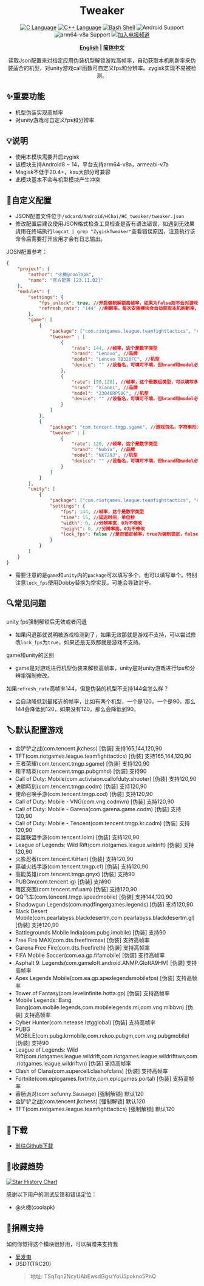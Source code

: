 <div align="center">
<h1>Tweaker</h1>
<a href="http://cppmicroservices.org/"><img alt="C Language" src="https://img.shields.io/badge/-C-black?logo=c&style=flat-square&logoColor=ffffff"></a>
<a href="http://cppmicroservices.org/"><img alt="C++ Language" src="https://img.shields.io/badge/-C++-808080?logo=c%2B%2B&style=flat-square&logoColor=ffffff"></a>
<a href="https://www.python.org/"><img alt="Bash Shell" src="https://img.shields.io/badge/-Bash-ae9a5a?style=flat-square&logo=shell&logoColor=ffffff"></a>
<img alt="Android Support" src="https://img.shields.io/badge/Android%208~14-Support-green">
<img alt="arm64-v8a Support" src="https://img.shields.io/badge/arm64--v8a-Support-green">
<a href="https://t.me/HCha1234"><img alt="加入电报频道" src="https://img.shields.io/badge/Join%20group-Telegram-brightgreen.svg?logo=telegram"></a>
<p><b><a href="README.md">English</a> | <a href="README-zh.md">简体中文</a></b></p>
<p>读取Json配置来对指定应用伪装机型解锁游戏高帧率，自动获取本机刷新率来伪装适合的机型，对unity游戏call函数可自定义fps和分辨率。zygisk实现不易被检测。</p>
</div>

## ✨重要功能
- 机型伪装实现高帧率
- 对unity游戏可自定义fps和分辨率

## 💡说明
- 使用本模块需要开启zygisk
- 该模块支持Android8 ~ 14，平台支持arm64-v8a，armeabi-v7a
- Magisk不低于20.4+，ksu大部分可兼容
- 此模块基本不会与机型模块产生冲突

## 📝自定义配置
- JSON配置文件位于`/sdcard/Android/HChai/HC_tweaker/tweaker.json`
- 修改配置后建议使用JSON格式检查工具检查是否有语法错误，如遇到无效果请用在终端执行`logcat | grep "ZygiskTweaker"`查看错误原因，注意执行该命令后需要打开应用才会有日志输出。

JOSN配置参考：  
```json
{
    "project": {
        "author": "火機@coolapk",
        "name": "官方配置 [23.11.02]"
    },
    "modules": {
        "settings": {
            "fps_unlock": true, //开启强制解锁高帧率，如果为false则不会对游戏进行帧率解锁，但game机型伪装会生效，unity不会生效。
            "refresh_rate": "144" //刷新率，每次安装模块会自动获取本机刷新率，也可以手动修改
        },
        "game": [
            {
                "package": ["com.riotgames.league.teamfighttactics", "com.tencent.jkchess"], //游戏包名，数组形式，可以填写多个
                "tweaker" : [
                    {
                        "rate": 144, //帧率，这个是数字类型
                        "brand": "Lenovo", //品牌
                        "model": "Lenovo TB320FC", //机型
                        "device": "" //设备名，可填可不填，但brand和model必须填写
                    },
                    {
                        "rate": [90,120], //帧率，这个是数组类型，可以填写多个
                        "brand": "Xiaomi", //品牌
                        "model": "23046RP50C", //机型
                        "device": "" //设备名，可填可不填，但brand和model必须填写
                    }
                ]
            },
            {
                "package": "com.tencent.tmgp.sgame", //游戏包名，字符串形式，只能填写一个
                "tweaker" : [
                    {
                        "rate": 120, //帧率，这个是数字类型
                        "brand": "Nubia", //品牌
                        "model": "NX729J", //机型
                        "device": "" //设备名，可填可不填，但brand和model必须填写
                    }
                ]
            }
        ],
        "unity": [
            {
                "package": ["com.riotgames.league.teamfighttactics", "com.tencent.jkchess"], //游戏包名，数组形式，可以填写多个，也可以像game内的那样填写字符串形式
                "settings": {
                    "fps": 144, //帧率，这个是数字类型
                    "time": 15, //延迟时间，单位秒
                    "width": 0, //分辨率宽，0为不修改
                    "height": 0, //分辨率高，0为不修改
                    "lock_fps": false //是否锁定帧率，true为强制锁定，false为不锁定
                }
            }
        ]
    }
}
```

- 需要注意的是`game`和`unity`内的`package`可以填写多个，也可以填写单个。特别注意`lock_fps`使用Dobby替换为空实现，可能会导致封号。

## 🔍常见问题

unity fps强制解锁后无效或者闪退
- 如果闪退那就说明被游戏检测到了，如果无效那就是游戏不支持，可以尝试修改`lock_fps`为`true`，如果还是无效那就是游戏不支持。

game和unity的区别
- game是对游戏进行机型伪装来解锁高帧率，unity是对unity游戏进行fps和分辨率强制修改。

如果`refresh_rate`高帧率144，但是伪装的机型不支持144会怎么样？
- 会自动降低到最接近的帧率，比如有两个机型，一个是120，一个是90，那么144会降低到120，如果没有120，那么会降低到90。

## 🏷️默认配置游戏
- 金铲铲之战(com.tencent.jkchess) [伪装] 支持165,144,120,90
- TFT(com.riotgames.league.teamfighttactics) [伪装] 支持165,144,120,90
- 王者荣耀(com.tencent.tmgp.sgame) [伪装] 支持120,90
- 和平精英(com.tencent.tmgp.pubgmhd) [伪装] 支持90
- Call of Duty: Mobile(com.activision.callofduty.shooter) [伪装] 支持120,90
- 決勝時刻(com.tencent.tmgp.codm) [伪装] 支持120,90
- 使命召唤手游(com.tencent.tmgp.cod) [伪装] 支持120,90
- Call of Duty: Mobile - VNG(com.vng.codmvn) [伪装] 支持120,90
- Call of Duty: Mobile - Garena(com.garena.game.codm) [伪装] 支持120,90
- Call of Duty: Mobile - Tencent(com.tencent.tmgp.kr.codm) [伪装] 支持120,90
- 英雄联盟手游(com.tencent.lolm) [伪装] 支持120,90
- League of Legends: Wild Rift(com.riotgames.league.wildrift) [伪装] 支持120,90
- 火影忍者(com.tencent.KiHan) [伪装] 支持120,90
- 穿越火线手游(com.tencent.tmgp.cf) [伪装] 支持120,90
- 高能英雄(com.tencent.tmgp.gnyx) [伪装] 支持90
- PUBGm(com.tencent.ig) [伪装] 支持90
- 暗区突围(com.tencent.mf.uam) [伪装] 支持120,90
- QQ飞车(com.tencent.tmgp.speedmobile) [伪装] 支持144,120,90
- Shadowgun Legends(com.madfingergames.legends) [伪装] 支持120,90
- Black Desert Mobile(com.pearlabyss.blackdesertm,com.pearlabyss.blackdesertm.gl) [伪装] 支持120,90
- Battlegrounds Mobile India(com.pubg.imobile) [伪装] 支持90
- Free Fire MAX(com.dts.freefiremax) [伪装] 支持高帧率
- Garena Free Fire(com.dts.freefireth) [伪装] 支持高帧率
- FIFA Mobile Soccer(com.ea.gp.fifamobile) [伪装] 支持高帧率
- Asphalt 9: Legends(com.gameloft.android.ANMP.GloftA9HM) [伪装] 支持高帧率
- Apex Legends Mobile(com.ea.gp.apexlegendsmobilefps) [伪装] 支持高帧率
- Tower of Fantasy(com.levelinfinite.hotta.gp) [伪装] 支持高帧率
- Mobile Legends: Bang Bang(com.mobile.legends,com.mobilelegends.mi,com.vng.mlbbvn) [伪装] 支持高帧率
- Cyber Hunter(com.netease.lztgglobal) [伪装] 支持高帧率
- PUBG MOBILE(com.pubg.krmobile,com.rekoo.pubgm,com.vng.pubgmobile) [伪装] 支持90
- League of Legends: Wild Rift(com.riotgames.league.wildrift,com.riotgames.league.wildrifttws,com.riotgames.league.wildriftvn) [伪装] 支持高帧率
- Clash of Clans(com.supercell.clashofclans) [伪装] 支持高帧率
- Fortnite(com.epicgames.fortnite,com.epicgames.portal) [伪装] 支持高帧率
- 香肠派对(com.sofunny.Sausage) [强制解锁] 默认120
- 金铲铲之战(com.tencent.jkchess) [强制解锁] 默认120
- TFT(com.riotgames.league.teamfighttactics) [强制解锁] 默认120

## 🚀下载
- [前往Github下载](https://github.com/OneB1ank/zygisk-Tweaker/releases)

## 🌟收藏趋势

<a href="https://star-history.com/#OneB1ank/zygisk-Tweaker&Timeline">
  <picture>
    <source media="(prefers-color-scheme: dark)" srcset="https://api.star-history.com/svg?repos=OneB1ank/zygisk-Tweaker&type=Timeline&theme=dark" />
    <source media="(prefers-color-scheme: light)" srcset="https://api.star-history.com/svg?repos=OneB1ank/zygisk-Tweaker&type=Timeline" />
    <img alt="Star History Chart" src="https://api.star-history.com/svg?repos=OneB1ank/zygisk-Tweaker&type=Timeline" />
  </picture>
</a>

感谢以下用户的测试反馈和错误定位：
- @火機(coolapk)

## 🎉捐赠支持
如何你觉得这个模块很好用，可以捐赠来支持我
- [爱发电](https://afdian.net/a/HCha1)
- USDT(TRC20)
  > 地址: TSqTqn2NcyUAbEwsdGgsrYoU5pokno5PnQ
